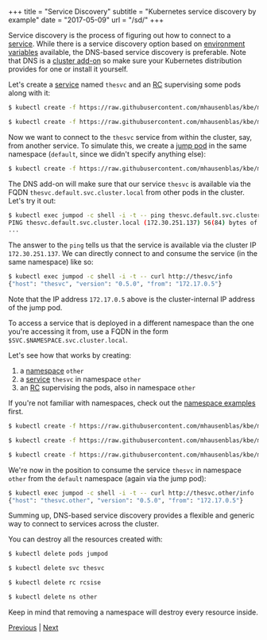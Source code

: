 +++
title = "Service Discovery"
subtitle = "Kubernetes service discovery by example"
date = "2017-05-09"
url = "/sd/"
+++

Service discovery is the process of figuring out how to connect to a [service](/service/).
While there is a service discovery option based on [environment variables](https://kubernetes.io/docs/concepts/services-networking/connect-applications-service/#environment-variables) available,
the DNS-based service discovery is preferable. Note that DNS is a [cluster add-on](https://github.com/kubernetes/kubernetes/blob/master/cluster/addons/dns/README.md) so make sure your Kubernetes distribution provides for one or install it yourself.

Let's create a [service](https://github.com/mhausenblas/kbe/blob/master/specs/sd/svc.yaml) named
`thesvc` and an [RC](https://github.com/mhausenblas/kbe/blob/master/specs/sd/rc.yaml) supervising
some pods along with it:

```bash
$ kubectl create -f https://raw.githubusercontent.com/mhausenblas/kbe/master/specs/sd/rc.yaml

$ kubectl create -f https://raw.githubusercontent.com/mhausenblas/kbe/master/specs/sd/svc.yaml
```

Now we want to connect to the `thesvc` service from within the cluster, say, from another service.
To simulate this, we create a [jump pod](https://github.com/mhausenblas/kbe/blob/master/specs/sd/jumpod.yaml)
in the same namespace (`default`, since we didn't specify anything else):

```bash
$ kubectl create -f https://raw.githubusercontent.com/mhausenblas/kbe/master/specs/sd/jumpod.yaml
```

The DNS add-on will make sure that our service `thesvc` is available via the FQDN
`thesvc.default.svc.cluster.local` from other pods in the cluster. Let's try it out:

```bash
$ kubectl exec jumpod -c shell -i -t -- ping thesvc.default.svc.cluster.local
PING thesvc.default.svc.cluster.local (172.30.251.137) 56(84) bytes of data.
...
```

The answer to the `ping` tells us that the service is available via the cluster
IP `172.30.251.137`. We can directly connect to and consume the service (in the same namespace) like so:

 ```bash
 $ kubectl exec jumpod -c shell -i -t -- curl http://thesvc/info
{"host": "thesvc", "version": "0.5.0", "from": "172.17.0.5"}
```

Note that the IP address `172.17.0.5` above is the cluster-internal IP address
of the jump pod.

To access a service that is deployed in a different namespace than the one you're
accessing it from, use a FQDN in the form `$SVC.$NAMESPACE.svc.cluster.local`.

Let's see how that works by creating:

1. a [namespace](https://github.com/mhausenblas/kbe/blob/master/specs/sd/other-ns.yaml) `other`
1. a [service](https://github.com/mhausenblas/kbe/blob/master/specs/sd/other-svc.yaml) `thesvc` in namespace `other`
1. an [RC](https://github.com/mhausenblas/kbe/blob/master/specs/sd/other-rc.yaml) supervising the pods, also in namespace `other`

If you're not familiar with namespaces, check out the [namespace examples](/ns/) first.

```bash
$ kubectl create -f https://raw.githubusercontent.com/mhausenblas/kbe/master/specs/sd/other-ns.yaml

$ kubectl create -f https://raw.githubusercontent.com/mhausenblas/kbe/master/specs/sd/other-rc.yaml

$ kubectl create -f https://raw.githubusercontent.com/mhausenblas/kbe/master/specs/sd/other-svc.yaml
```

We're now in the position to consume the service `thesvc` in namespace `other` from the
`default` namespace (again via the jump pod):

 ```bash
$ kubectl exec jumpod -c shell -i -t -- curl http://thesvc.other/info
{"host": "thesvc.other", "version": "0.5.0", "from": "172.17.0.5"}
```

Summing up, DNS-based service discovery provides a flexible and generic way to
connect to services across the cluster.

You can destroy all the resources created with:

```bash
$ kubectl delete pods jumpod

$ kubectl delete svc thesvc

$ kubectl delete rc rcsise

$ kubectl delete ns other
```

Keep in mind that removing a namespace will destroy every resource inside.

[Previous](/services) | [Next](/pf)
